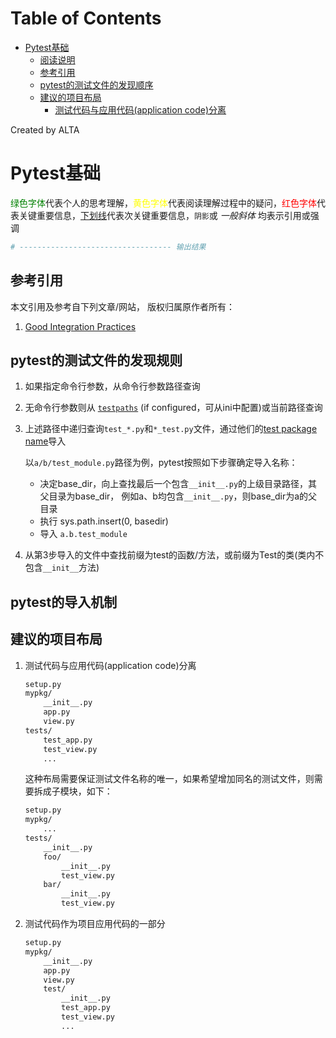 
Table of Contents
=================

   * [Pytest基础](#pytest基础)
      * [阅读说明](#阅读说明)
      * [参考引用](#参考引用)
      * [pytest的测试文件的发现顺序](#pytest的测试文件的发现顺序)
      * [建议的项目布局](#建议的项目布局)
         * [测试代码与应用代码(application code)分离](#测试代码与应用代码application-code分离)

Created by ALTA
# Pytest基础  

<font color=#008000>绿色字体</font>代表个人的思考理解，<font color=Yellow>黄色字体</font>代表阅读理解过程中的疑问，<font color=Red>红色字体</font>代表关键重要信息，<u>下划线</u>代表次关键重要信息，`阴影`或 *一般斜体* 均表示引用或强调 

```python
# ---------------------------------- 输出结果
```

## 参考引用  

本文引用及参考自下列文章/网站， 版权归属原作者所有：

1. [Good Integration Practices](<https://docs.pytest.org/en/latest/goodpractices.html>)

## pytest的测试文件的发现规则  

1. 如果指定命令行参数，从命令行参数路径查询

2. 无命令行参数则从 [`testpaths`](https://docs.pytest.org/en/latest/reference.html#confval-testpaths) (if configured，可从ini中配置)或当前路径查询

3. 上述路径中递归查询`test_*.py`和`*_test.py`文件，通过他们的[test package name](https://docs.pytest.org/en/latest/goodpractices.html#test-package-name)导入

   以`a/b/test_module.py`路径为例，pytest按照如下步骤确定导入名称：

   - 决定base_dir，向上查找最后一个包含`__init__.py`的上级目录路径，其父目录为base_dir， 例如a、b均包含`__init__.py`，则base_dir为a的父目录
   - 执行 sys.path.insert(0, basedir)
   - 导入 `a.b.test_module`

4. 从第3步导入的文件中查找前缀为test的函数/方法，或前缀为Test的类(类内不包含`__init__`方法)

## pytest的导入机制  



## 建议的项目布局  

1. 测试代码与应用代码(application code)分离  

   ```markdown
   setup.py
   mypkg/
       __init__.py
       app.py
       view.py
   tests/
       test_app.py
       test_view.py
       ...
   ```

   这种布局需要保证测试文件名称的唯一，如果希望增加同名的测试文件，则需要拆成子模块，如下：

   ```markdown
   setup.py
   mypkg/
       ...
   tests/
       __init__.py
       foo/
           __init__.py
           test_view.py
       bar/
           __init__.py
           test_view.py
   ```

2. 测试代码作为项目应用代码的一部分

   ```markdown
   setup.py
   mypkg/
       __init__.py
       app.py
       view.py
       test/
           __init__.py
           test_app.py
           test_view.py
           ...
   ```

   

